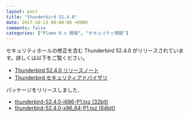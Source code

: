 ```yaml
---
layout: post
title: "thunderbird 52.4.0"
date: 2017-10-13 00:00:00 +0900
comments: false
categories: ["Plamo 6.x 情報", "セキュリティ情報"]
---
```

セキュリティホールの修正を含む Thunderbird 52.4.0 がリリースされています。詳しくは以下をご覧ください。

<!--
* [Thunderbird 52.4.0 リリースノート](http://www.mozilla.jp/thunderbird/52.4.0/releasenotes/)
-->
* [Thunderbird 52.4.0 リリースノート](https://www.mozilla.org/en-US/thunderbird/52.4.0/releasenotes/)
* [Thunderbird セキュリティアドバイザリ](https://www.mozilla.org/en-US/security/known-vulnerabilities/thunderbird/#thunderbird52.4)

パッケージをリリースしました．

* [thunderbird-52.4.0-i686-P1.txz (32bit)](ftp://plamo.linet.gr.jp/pub/Plamo-6.x/x86/plamo/04_xapps/thunderbird-52.4.0-i686-P1.txz)
* [thunderbird-52.4.0-x86_64-P1.txz (64bit)](ftp://plamo.linet.gr.jp/pub/Plamo-6.x/x86_64/plamo/04_xapps/thunderbird-52.4.0-x86_64-P1.txz)
